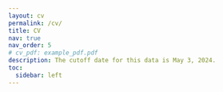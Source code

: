 ```yaml
---
layout: cv
permalink: /cv/
title: CV
nav: true
nav_order: 5
# cv_pdf: example_pdf.pdf
description: The cutoff date for this data is May 3, 2024.
toc:
  sidebar: left
---
```

